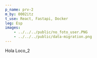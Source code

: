 ```yaml
---
p_name: prv-2
m_by: 0002itz
t_use: React, Fastapi, Docker
leg: Esp
images:
    - ../../../public/no_foto_user.PNG
    - ../../../public/data-migration.png
---
```

Hola Loco_2